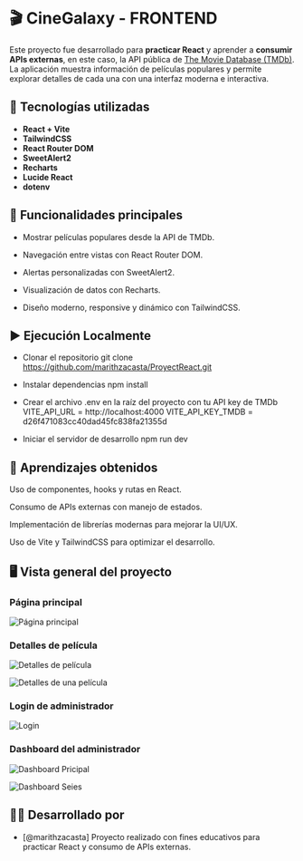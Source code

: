 
# 🎬 CineGalaxy - FRONTEND

Este proyecto fue desarrollado para **practicar React** y aprender a **consumir APIs externas**, en este caso, la API pública de [The Movie Database (TMDb)](https://www.themoviedb.org/).  
La aplicación muestra información de películas populares y permite explorar detalles de cada una con una interfaz moderna e interactiva.


## 🚀 Tecnologías utilizadas

- **React + Vite** 
- **TailwindCSS**
- **React Router DOM**
- **SweetAlert2**
- **Recharts**
- **Lucide React**
- **dotenv**


## 🧩 Funcionalidades principales

- Mostrar películas populares desde la API de TMDb.

- Navegación entre vistas con React Router DOM.

- Alertas personalizadas con SweetAlert2.

- Visualización de datos con Recharts.

- Diseño moderno, responsive y dinámico con TailwindCSS.


## ▶️ Ejecución Localmente

- Clonar el repositorio
git clone https://github.com/marithzacasta/ProyectReact.git

- Instalar dependencias
npm install

- Crear el archivo .env en la raíz del proyecto con tu API key de TMDb
VITE_API_URL = http://localhost:4000
VITE_API_KEY_TMDB = d26f471083cc40dad45fc838fa21355d

- Iniciar el servidor de desarrollo
npm run dev


## 🧠 Aprendizajes obtenidos

Uso de componentes, hooks y rutas en React.

Consumo de APIs externas con manejo de estados.

Implementación de librerías modernas para mejorar la UI/UX.

Uso de Vite y TailwindCSS para optimizar el desarrollo.


## 🖥️ Vista general del proyecto

### Página principal
![Página principal](./assets/images/home.png)

### Detalles de película
![Detalles de película](./assets/images/homeMovies.png)

![Detalles de una película](./assets/images/homeMovieVista.png)

### Login de administrador
![Login](./assets/images/login.png)

### Dashboard del administrador
![Dashboard Pricipal](./assets/images/dashboardAdmin.png)

![Dashboard Seies](./assets/images/dashboardSeriesDetails.png)


## 🧑‍💻 Desarrollado por

- [@marithzacasta] Proyecto realizado con fines educativos para practicar React y consumo de APIs externas.



